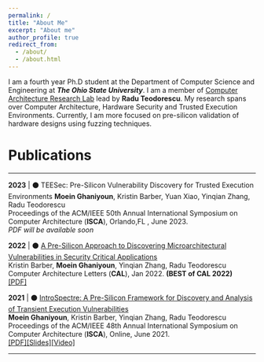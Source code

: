 ```yaml
---
permalink: /
title: "About Me"
excerpt: "About me"
author_profile: true
redirect_from: 
  - /about/
  - /about.html
---
```


I am a fourth year Ph.D student at the Department of Computer Science and Engineering at ***The Ohio State University***. I am a member of [Computer Architecture Research Lab](https://web.cse.ohio-state.edu/~teodorescu.1/arch/index.html) lead by **Radu Teodorescu**. My research spans over Computer Architecture, Hardware Security and Trusted Execution Environments. Currently, I am more focused on pre-silicon validation of hardware designs using fuzzing techniques. 


Publications
======

---
**2023**  |  ⚫ TEESec: Pre-Silicon Vulnerability Discovery for Trusted Execution Environments
**Moein Ghaniyoun**, Kristin Barber, Yuan Xiao, Yinqian Zhang, Radu Teodorescu<br />
Proceedings of the ACM/IEEE 50th Annual International Symposium on Computer Architecture (**ISCA**), Orlando,FL , June 2023.<br />
*PDF will be available soon*

**2022**  |  ⚫ [A Pre-Silicon Approach to Discovering Microarchitectural Vulnerabilities in Security Critical Applications](https://ieeexplore.ieee.org/document/9713708)<br />
Kristin Barber, **Moein Ghaniyoun**, Yinqian Zhang, Radu Teodorescu<br />
Computer Architecture Letters (**CAL**), Jan 2022. **(BEST of CAL 2022)**<br />
[[PDF]](https://ieeexplore.ieee.org/document/9713708)

**2021**  |  ⚫ [IntroSpectre: A Pre-Silicon Framework for Discovery and Analysis of Transient Execution Vulnerabilities](https://moeinghaniyoun.github.io/files/IntroSpectre.pdf)<br />
**Moein Ghaniyoun**, Kristin Barber, Yinqian Zhang, Radu Teodorescu<br />
Proceedings of the ACM/IEEE 48th Annual International Symposium on Computer Architecture (**ISCA**), Online, June 2021.<br />
[[PDF]](https://moeinghaniyoun.github.io/files/IntroSpectre.pdf)[[Slides]](https://moeinghaniyoun.github.io/files/IntroSpectre.ppsx)[[Video]](https://www.youtube.com/watch?v=cEjbz06RCmk)

---


